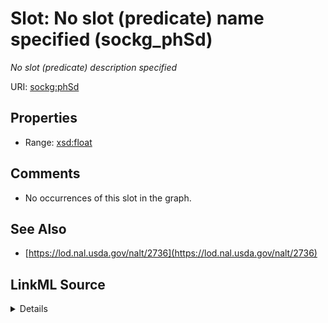 

# Slot: No slot (predicate) name specified (sockg_phSd)


_No slot (predicate) description specified_







URI: [sockg:phSd](https://idir.uta.edu/sockg-ontology/docs/phSd)



<!-- no inheritance hierarchy -->








## Properties

* Range: [xsd:float](http://www.w3.org/2001/XMLSchema#float)





## Comments

* No occurrences of this slot in the graph.

## See Also

* [https://lod.nal.usda.gov/nalt/2736](https://lod.nal.usda.gov/nalt/2736)



## LinkML Source

<details>

```yaml
name: sockg_phSd
description: No slot (predicate) description specified
title: No slot (predicate) name specified
comments:
- No occurrences of this slot in the graph.
from_schema: soc-kg
see_also:
- https://lod.nal.usda.gov/nalt/2736
rank: 1000
slot_uri: sockg:phSd
alias: sockg_phSd
union_of:
- '{''domain'': ''sockg_WaterQualityConc''}'
- '{''domain'': ''sockg_WaterQualityArea''}'
- '{''domain'': ''sockg_WindErosionArea''}'
- '{''domain'': ''sockg_SoilChemicalSample''}'
range: float

```
</details>